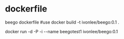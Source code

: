 # dockerfile
beego dockerfile
#use
  docker build -t ivonlee/beego:0.1 . 
  
  docker run -d -P -i --name beegotest1 ivonlee/beego:0.1
